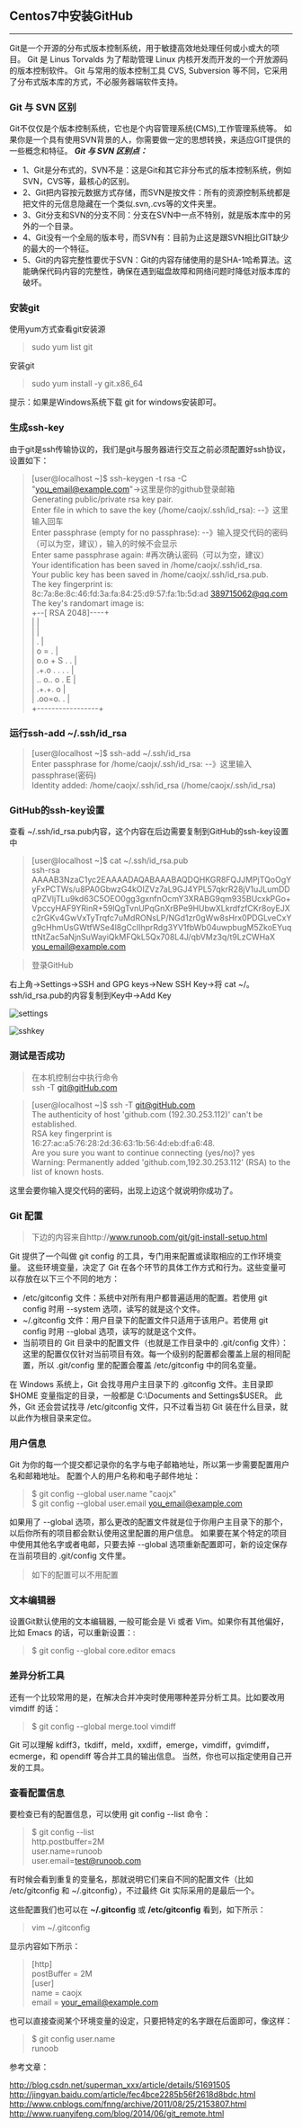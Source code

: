 ## Centos7中安装GitHub
***
Git是一个开源的分布式版本控制系统，用于敏捷高效地处理任何或小或大的项目。
Git 是 Linus Torvalds 为了帮助管理 Linux 内核开发而开发的一个开放源码的版本控制软件。
Git 与常用的版本控制工具 CVS, Subversion 等不同，它采用了分布式版本库的方式，不必服务器端软件支持。
### Git 与 SVN 区别
Git不仅仅是个版本控制系统，它也是个内容管理系统(CMS),工作管理系统等。
如果你是一个具有使用SVN背景的人，你需要做一定的思想转换，来适应GIT提供的一些概念和特征。
***Git 与 SVN 区别点：***
* 1、Git是分布式的，SVN不是：这是Git和其它非分布式的版本控制系统，例如SVN，CVS等，最核心的区别。
* 2、Git把内容按元数据方式存储，而SVN是按文件：所有的资源控制系统都是把文件的元信息隐藏在一个类似.svn,.cvs等的文件夹里。
* 3、Git分支和SVN的分支不同：分支在SVN中一点不特别，就是版本库中的另外的一个目录。
* 4、Git没有一个全局的版本号，而SVN有：目前为止这是跟SVN相比GIT缺少的最大的一个特征。
* 5、Git的内容完整性要优于SVN：Git的内容存储使用的是SHA-1哈希算法。这能确保代码内容的完整性，确保在遇到磁盘故障和网络问题时降低对版本库的破坏。

### 安装git

使用yum方式查看git安装源
>sudo yum list git

安装git
>sudo yum install -y git.x86_64

提示：如果是Windows系统下载 git for windows安装即可。

### 生成ssh-key

由于git是ssh传输协议的，我们是git与服务器进行交互之前必须配置好ssh协议，设置如下：


>[user@localhost ~]$ ssh-keygen -t rsa -C "you_email@example.com"->这里是你的github登录邮箱  
Generating public/private rsa key pair.  
Enter file in which to save the key (/home/caojx/.ssh/id_rsa): --》这里输入回车  
Enter passphrase (empty for no passphrase):  --》输入提交代码的密码（可以为空，建议），输入的时候不会显示      
Enter same passphrase again:   #再次确认密码（可以为空，建议）  
Your identification has been saved in /home/caojx/.ssh/id_rsa.  
Your public key has been saved in /home/caojx/.ssh/id_rsa.pub.  
The key fingerprint is:  
8c:7a:8e:8c:46:fd:3a:fa:84:25:d9:57:fa:1b:5d:ad 389715062@qq.com    
The key's randomart image is:    
+--[ RSA 2048]----+    
|                 |  
|                 |  
|        .        |  
|   o   =     .   |  
|  o.o + S   . .  |  
|  .+.o . . . .   |  
| .. o.. o . E    |  
|  .+.+.  o       |  
| .oo=o. .        |  
+-----------------+  

### 运行ssh-add ~/.ssh/id_rsa

>[user@localhost ~]$ ssh-add ~/.ssh/id_rsa  
Enter passphrase for /home/caojx/.ssh/id_rsa:  --》这里输入passphrase(密码)    
Identity added: /home/caojx/.ssh/id_rsa (/home/caojx/.ssh/id_rsa)  

### GitHub的ssh-key设置
查看 ~/.ssh/id_rsa.pub内容，这个内容在后边需要复制到GitHub的ssh-key设置中

>[user@localhost ~]$ cat ~/.ssh/id_rsa.pub    
ssh-rsa AAAAB3NzaC1yc2EAAAADAQABAAABAQDQHKGR8FQJJMPjTQoOgYyFxPCTWs/u8PA0GbwzG4kOIZVz7aL9GJ4YPL57qkrR28jV1uJLumDDqPZVljTLu9kd63C5OEO0gg3gxnfnOcmY3XRABG9qm935BUcxkPGo+VpccyHAF9YRinR+59lQgTvnUPqGnXrBPe9HUbwXLkrdfzfCKr8oyEJXc2rGKv4GwVxTyTrqfc7uMdRONsLP/NGd1zr0gWw8sHrx0PDGLveCxYg9cHhmUsGWtfWSe4l8gCcIlhprRdg3YV1fbWb04uwpbugM5ZkoEYuqttNtZac5aNjnSuWayiQkMFQkL5Qx708L4J/qbVMz3q/t9LzCWHaX you_email@example.com    

>登录GitHub

右上角->Settings->SSH and GPG keys->New SSH Key->将 cat ~/。ssh/id_rsa.pub的内容复制到Key中->Add Key

![settings](../images/git/git-settings.png)


![sshkey](../images/git/git-sshkey.png)
### 测试是否成功

>在本机控制台中执行命令  
ssh -T git@gitHub.com  

>[user@localhost ~]$ ssh -T git@gitHub.com    
The authenticity of host 'github.com (192.30.253.112)' can't be established.  
RSA key fingerprint is 16:27:ac:a5:76:28:2d:36:63:1b:56:4d:eb:df:a6:48.  
Are you sure you want to continue connecting (yes/no)? yes  
Warning: Permanently added 'github.com,192.30.253.112' (RSA) to the list of known hosts.    

这里会要你输入提交代码的密码，出现上边这个就说明你成功了。

### Git 配置

>下边的内容来自http://www.runoob.com/git/git-install-setup.html

Git 提供了一个叫做 git config 的工具，专门用来配置或读取相应的工作环境变量。
这些环境变量，决定了 Git 在各个环节的具体工作方式和行为。这些变量可以存放在以下三个不同的地方：
* /etc/gitconfig 文件：系统中对所有用户都普遍适用的配置。若使用 git config 时用 --system 选项，读写的就是这个文件。
* ~/.gitconfig 文件：用户目录下的配置文件只适用于该用户。若使用 git config 时用 --global 选项，读写的就是这个文件。
* 当前项目的 Git 目录中的配置文件（也就是工作目录中的 .git/config 文件）：这里的配置仅仅针对当前项目有效。每一个级别的配置都会覆盖上层的相同配置，所以 .git/config 里的配置会覆盖 /etc/gitconfig 中的同名变量。

在 Windows 系统上，Git 会找寻用户主目录下的 .gitconfig 文件。主目录即 $HOME 变量指定的目录，一般都是 C:\Documents and Settings\$USER。
此外，Git 还会尝试找寻 /etc/gitconfig 文件，只不过看当初 Git 装在什么目录，就以此作为根目录来定位。

### 用户信息

Git 为你的每一个提交都记录你的名字与电子邮箱地址，所以第一步需要配置用户名和邮箱地址。
配置个人的用户名称和电子邮件地址：  
>$ git config --global user.name "caojx"  
>$ git config --global user.email you_email@example.com  

如果用了 --global 选项，那么更改的配置文件就是位于你用户主目录下的那个，以后你所有的项目都会默认使用这里配置的用户信息。
如果要在某个特定的项目中使用其他名字或者电邮，只要去掉 --global 选项重新配置即可，新的设定保存在当前项目的 .git/config 文件里。

>如下的配置可以不用配置

### 文本编辑器

设置Git默认使用的文本编辑器, 一般可能会是 Vi 或者 Vim。如果你有其他偏好，比如 Emacs 的话，可以重新设置：:
>$ git config --global core.editor emacs

### 差异分析工具
还有一个比较常用的是，在解决合并冲突时使用哪种差异分析工具。比如要改用 vimdiff 的话：
>$ git config --global merge.tool vimdiff

Git 可以理解 kdiff3，tkdiff，meld，xxdiff，emerge，vimdiff，gvimdiff，ecmerge，和 opendiff 等合并工具的输出信息。
当然，你也可以指定使用自己开发的工具。

### 查看配置信息

要检查已有的配置信息，可以使用 git config --list 命令：
>$ git config --list  
http.postbuffer=2M  
user.name=runoob  
user.email=test@runoob.com  

有时候会看到重复的变量名，那就说明它们来自不同的配置文件（比如 /etc/gitconfig 和 ~/.gitconfig），不过最终 Git 实际采用的是最后一个。

这些配置我们也可以在 **~/.gitconfig** 或 **/etc/gitconfig** 看到，如下所示：
>vim ~/.gitconfig 

显示内容如下所示：
>[http]  
    postBuffer = 2M  
[user]  
    name = caojx  
    email = your_email@example.com  
    
也可以直接查阅某个环境变量的设定，只要把特定的名字跟在后面即可，像这样：
>$ git config user.name  
runoob

参考文章：

http://blog.csdn.net/superman_xxx/article/details/51691505
http://jingyan.baidu.com/article/fec4bce2285b56f2618d8bdc.html
http://www.cnblogs.com/fnng/archive/2011/08/25/2153807.html
http://www.ruanyifeng.com/blog/2014/06/git_remote.html